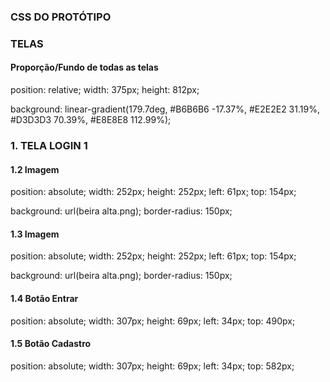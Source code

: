 ### CSS DO PROTÓTIPO

### TELAS


#### Proporção/Fundo de todas as telas

position: relative;
width: 375px;
height: 812px;

background: linear-gradient(179.7deg, #B6B6B6 -17.37%, #E2E2E2 31.19%, #D3D3D3 70.39%, #E8E8E8 112.99%);

### 1. TELA LOGIN 1

#### 1.2 Imagem                                 

position: absolute;
width: 252px;
height: 252px;
left: 61px;
top: 154px;

background: url(beira alta.png);
border-radius: 150px;

#### 1.3 Imagem

position: absolute;
width: 252px;
height: 252px;
left: 61px;
top: 154px;

background: url(beira alta.png);
border-radius: 150px;

#### 1.4 Botão Entrar

position: absolute;
width: 307px;
height: 69px;
left: 34px;
top: 490px;

#### 1.5 Botão Cadastro

position: absolute;
width: 307px;
height: 69px;
left: 34px;
top: 582px;


